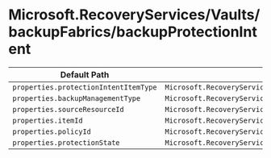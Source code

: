 # Microsoft.RecoveryServices/Vaults/backupFabrics/backupProtectionIntent

| Default Path | Alias |
|---|---|
| `properties.protectionIntentItemType` | `Microsoft.RecoveryServices/Vaults/backupFabrics/backupProtectionIntent/protectionIntentItemType` |
| `properties.backupManagementType` | `Microsoft.RecoveryServices/Vaults/backupFabrics/backupProtectionIntent/backupManagementType` |
| `properties.sourceResourceId` | `Microsoft.RecoveryServices/Vaults/backupFabrics/backupProtectionIntent/sourceResourceId` |
| `properties.itemId` | `Microsoft.RecoveryServices/Vaults/backupFabrics/backupProtectionIntent/itemId` |
| `properties.policyId` | `Microsoft.RecoveryServices/Vaults/backupFabrics/backupProtectionIntent/policyId` |
| `properties.protectionState` | `Microsoft.RecoveryServices/Vaults/backupFabrics/backupProtectionIntent/protectionState` |

